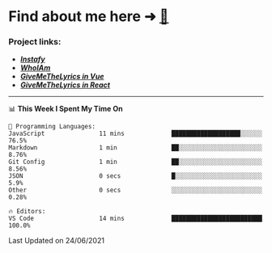 # Find about me here ➜ [🧑](https://pauabella.dev)

### Project links:
- ***[Instafy](https://instafy.me)***
- ***[WhoIAm](https://pauabella.dev)***
- ***[GiveMeTheLyrics in Vue](https://lyrics.pauabella.dev)***
- ***[GiveMeTheLyrics in React](https://pauabella.dev/GiveMeTheLyrics)***

---
<!--START_SECTION:waka-->
📊 **This Week I Spent My Time On** 

```text
💬 Programming Languages: 
JavaScript               11 mins             ███████████████████░░░░░░   76.5% 
Markdown                 1 min               ██░░░░░░░░░░░░░░░░░░░░░░░   8.76% 
Git Config               1 min               ██░░░░░░░░░░░░░░░░░░░░░░░   8.56% 
JSON                     0 secs              █░░░░░░░░░░░░░░░░░░░░░░░░   5.9% 
Other                    0 secs              ░░░░░░░░░░░░░░░░░░░░░░░░░   0.28%

🔥 Editors: 
VS Code                  14 mins             █████████████████████████   100.0%

```


 Last Updated on 24/06/2021
<!--END_SECTION:waka-->
